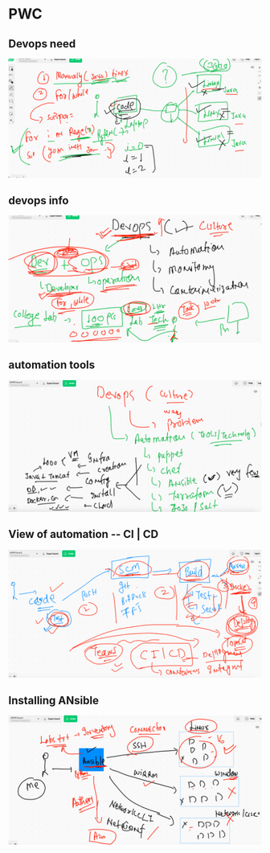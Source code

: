 # PWC

## Devops need 

<img src="pyauto.png">

## devops info 

<img src="devops.png">

## automation tools

<img src="auto.png">


## View of automation -- CI | CD

<img src="cicd.png">

## Installing  ANsible 

<img src="ansible.png">


